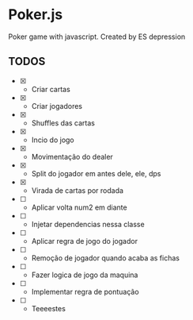 # Poker.js
Poker game with javascript.
Created by ES depression

## TODOS
* [X] - Criar cartas
* [X] - Criar jogadores
* [X] - Shuffles das cartas
* [X] - Incio do jogo
* [X] - Movimentação do dealer
* [X] - Split do jogador em antes dele, ele, dps
* [X] - Virada de cartas por rodada
* [ ] - Aplicar volta num2 em diante
* [ ] - Injetar dependencias nessa classe
* [ ] - Aplicar regra de jogo do jogador
* [ ] - Remoção de jogador quando acaba as fichas
* [ ] - Fazer logica de jogo da maquina
* [ ] - Implementar regra de pontuação
* [ ] - Teeeestes 